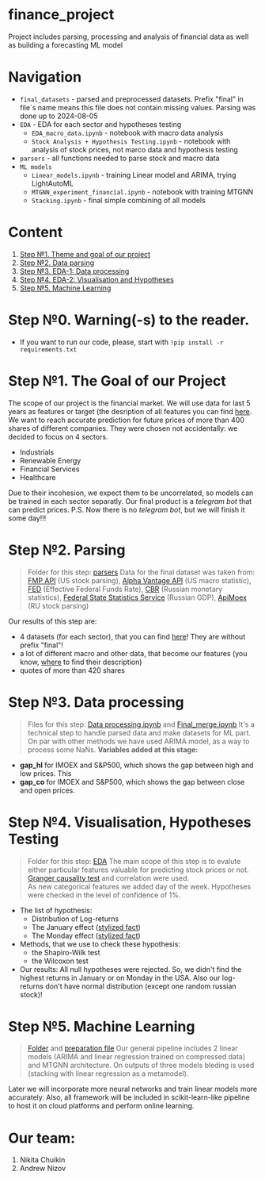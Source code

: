 # finance_project
Project includes parsing, processing and analysis of financial data as well as building a forecasting ML model

# Navigation

- `final_datasets` - parsed and preprocessed datasets. Prefix "final" in file`s name means this file does not contain missing values. Parsing was done up to 2024-08-05
- `EDA` - EDA for each sector and hypotheses testing
  - `EDA_macro_data.ipynb` - notebook with macro data analysis
  - `Stock Analysis + Hypothesis Testing.ipynb` - notebook with analysis of stock prices, not marco data and hypothesis testing
- `parsers` - all functions needed to parse stock and macro data
- `ML models`
  - `Linear_models.ipynb` - training Linear model and ARIMA, trying LightAutoML
  - `MTGNN_experiment_financial.ipynb` - notebook with training MTGNN
  - `Stacking.ipynb` - final simple combining of all models

# Content
1) [Step №1. Theme and goal of our project](#the-goal-of-our-project)
2) [Step №2. Data parsing](#parsing)
3) [Step №3. EDA-1: Data processing](#data-processing)
4) [Step №4. EDA-2: Visualisation and Hypotheses](#visualisation)
5) [Step №5. Machine Learning](#machine-learning)

# Step №0. Warning(-s) to the reader.
* If you want to run our code, please, start with `!pip install -r requirements.txt`
   
# Step №1. The Goal of our Project
The scope of our project is the financial market. We will use data for last 5 years as features or target (the desription of all features you can find [here](https://github.com/AnalyseOptimize/finance_project/blob/main/Data%20processing.ipynb). We want to reach accurate prediction for future prices of more than 400 shares of different companies. They were chosen not accidentally: we decided to focus on 4 sectors.
* Industrials
* Renewable Energy
* Financial Services
* Healthcare

Due to their incohesion, we expect them to be uncorrelated, so models can be trained in each sector separatly. Our final product is a _telegram bot_ that can predict prices. 
P.S. Now there is no _telegram bot_, but we will finish it some day!!!

# Step №2. Parsing
> Folder for this step: [parsers](https://github.com/AnalyseOptimize/finance_project/tree/main/parsers)
Data for the final dataset was taken from: [FMP API](https://site.financialmodelingprep.com/developer/docs) (US stock parsing), [Alpha Vantage API](https://www.alphavantage.co/) (US macro statistic), [FED](https://www.newyorkfed.org/markets/reference-rates/effr) (Effective Federal Funds Rate), [CBR](https://www.cbr.ru/statistics/) (Russian monetary statistics), [Federal State Statistics Service](https://eng.rosstat.gov.ru/) (Russian GDP), [ApiMoex](https://pypi.org/project/apimoex/) (RU stock parsing)

Our results of this step are:
* 4 datasets (for each sector), that you can find [here](https://github.com/AnalyseOptimize/finance_project/tree/main/final_datasets)! They are without prefix "final"!
* a lot of different macro and other data, that become our features (you know, [where](https://github.com/AnalyseOptimize/finance_project/blob/main/Data%20processing.ipynb) to find their description)
* quotes of more than 420 shares

# Step №3. Data processing
> Files for this step: [Data processing.ipynb](https://github.com/AnalyseOptimize/finance_project/blob/main/Data%20processing.ipynb) and [Final_merge.ipynb](https://github.com/AnalyseOptimize/finance_project/blob/main/Final_merge.ipynb)
It's a technical step to handle parsed data and make datasets for ML part. On par with other methods we have used ARIMA model, as a way to process some NaNs.
**Variables added at this stage:**
* **gap_hl** for IMOEX and S&P500, which shows the gap between high and low prices. This
* **gap_co** for IMOEX and S&P500, which shows the gap between close and open prices.

# Step №4. Visualisation, Hypotheses Testing
> Folder for this step: [EDA](https://github.com/AnalyseOptimize/finance_project/tree/main/EDA)
The main scope of this step is to evalute either particular features valuable for predicting stock prices or not. [Granger causality test](https://en.wikipedia.org/wiki/Granger_causality) and correlation were used.  
As new categorical features we added day of the week.
Hypotheses were checked in the level of confidence of 1%.
* The list of hypothesis:
     * Distribution of Log-returns
     * The January effect ([stylized fact](http://www.cs.ucl.ac.uk/fileadmin/UCL-CS/images/Research_Student_Information/RN_11_01.pdf))
     * The Monday effect ([stylized fact](http://www.cs.ucl.ac.uk/fileadmin/UCL-CS/images/Research_Student_Information/RN_11_01.pdf))
* Methods, that we use to check these hypothesis:
     * the Shapiro-Wilk test
     * the Wilcoxon test
* Our results:
  All null hypotheses were rejected. So, we didn't find the highest returns in January or on Monday in the USA. Also our log-returns don't have normal distribution (except one random russian stock)!

# Step №5. Machine Learning
> [Folder](https://github.com/AnalyseOptimize/finance_project/tree/main/ML%20models) and [preparation file](https://github.com/AnalyseOptimize/finance_project/blob/main/Make_train_dataset.ipynb)
Our general pipeline includes 2 linear models (ARIMA and linear regression trained on compressed data) and MTGNN architecture. On outputs of three models bleding is used (stacking with linear regression as a metamodel).

Later we will incorporate more neural networks and train linear models more accurately. Also, all framework will be included in scikit-learn-like pipeline to host it on cloud platforms and perform online learning.


# Our team:
1) Nikita Chuikin 
2) Andrew Nizov
